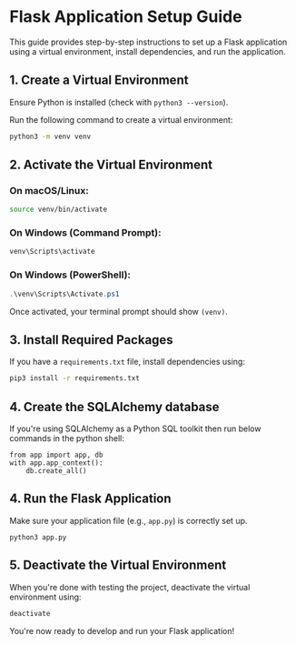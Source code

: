 # Flask Application Setup Guide

This guide provides step-by-step instructions to set up a Flask application using a virtual environment, install dependencies, and run the application.

## 1. Create a Virtual Environment
Ensure Python is installed (check with `python3 --version`).

Run the following command to create a virtual environment:

```bash
python3 -m venv venv
```

## 2. Activate the Virtual Environment

### On macOS/Linux:
```bash
source venv/bin/activate
```

### On Windows (Command Prompt):
```cmd
venv\Scripts\activate
```

### On Windows (PowerShell):
```powershell
.\venv\Scripts\Activate.ps1
```

Once activated, your terminal prompt should show `(venv)`.

## 3. Install Required Packages

If you have a `requirements.txt` file, install dependencies using:

```bash
pip3 install -r requirements.txt
```

## 4. Create the SQLAlchemy database

If you're using SQLAlchemy as a Python SQL toolkit then run below commands in the python shell:

```
from app import app, db
with app.app_context():
    db.create_all()
```

## 4. Run the Flask Application

Make sure your application file (e.g., `app.py`) is correctly set up.

```
python3 app.py
```

## 5. Deactivate the Virtual Environment

When you're done with testing the project, deactivate the virtual environment using:

```bash
deactivate
```

You're now ready to develop and run your Flask application!
